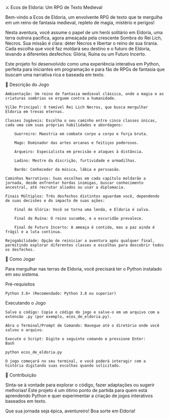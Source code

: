 ⚔️ Ecos de Eldoria: Um RPG de Texto Medieval

Bem-vindo a Ecos de Eldoria, um envolvente RPG de texto que te mergulha em um reino de fantasia medieval, repleto de magia, mistério e perigos!

Nesta aventura, você assume o papel de um herói solitário em Eldoria, uma terra outrora pacífica, agora ameaçada pela crescente Sombra do Rei Lich, Necros. Sua missão é clara: deter Necros e libertar o reino de sua tirania. Cada escolha que você faz moldará seu destino e o futuro de Eldoria, levando a diferentes desfechos: Glória, Ruína ou um Futuro Incerto.

Este projeto foi desenvolvido como uma experiência interativa em Python, perfeita para iniciantes em programação e para fãs de RPGs de fantasia que buscam uma narrativa rica e baseada em texto.

📜 Descrição do Jogo

    Ambientação: Um reino de fantasia medieval clássica, onde a magia e as criaturas sombrias se erguem contra a humanidade.

    Vilão Principal: O temível Rei Lich Necros, que busca mergulhar Eldoria em trevas eternas.

    Classes Jogáveis: Escolha o seu caminho entre cinco classes únicas, cada uma com suas próprias habilidades e abordagens:

        Guerreiro: Maestria em combate corpo a corpo e força bruta.

        Mago: Dominador das artes arcanas e feitiços poderosos.

        Arqueiro: Especialista em precisão e ataques à distância.

        Ladino: Mestre da discrição, furtividade e armadilhas.

        Bardo: Conhecedor da música, lábia e persuasão.

    Caminhos Narrativos: Suas escolhas em cada capítulo moldarão a jornada, desde enfrentar hordas inimigas, buscar conhecimento ancestral, até recrutar aliados ou usar a diplomacia.

    Finais Múltiplos: Três desfechos distintos aguardam você, dependendo de suas decisões e do impacto de suas ações:

        Final de Glória: Você se torna uma lenda, e Eldoria é salva.

        Final de Ruína: O reino sucumbe, e a escuridão prevalece.

        Final de Futuro Incerto: A ameaça é contida, mas a paz ainda é frágil e a luta continua.

    Rejogabilidade: Opção de reiniciar a aventura após qualquer final, permitindo explorar diferentes classes e escolhas para descobrir todos os desfechos.

🚀 Como Jogar

Para mergulhar nas terras de Eldoria, você precisará ter o Python instalado em seu sistema.

Pré-requisitos

    Python 3.6+ (Recomendado: Python 3.8 ou superior)

Executando o Jogo

    Salve o código: Copie o código do jogo e salve-o em um arquivo com a extensão .py (por exemplo, ecos_de_eldoria.py).

    Abra o Terminal/Prompt de Comando: Navegue até o diretório onde você salvou o arquivo.

    Execute o Script: Digite o seguinte comando e pressione Enter:
    Bash

    python ecos_de_eldoria.py

    O jogo começará no seu terminal, e você poderá interagir com a história digitando suas escolhas quando solicitado.

🤝 Contribuição

Sinta-se à vontade para explorar o código, fazer adaptações ou sugerir melhorias! Este projeto é um ótimo ponto de partida para quem está aprendendo Python e quer experimentar a criação de jogos interativos baseados em texto.

Que sua jornada seja épica, aventureiro! Boa sorte em Eldoria!
